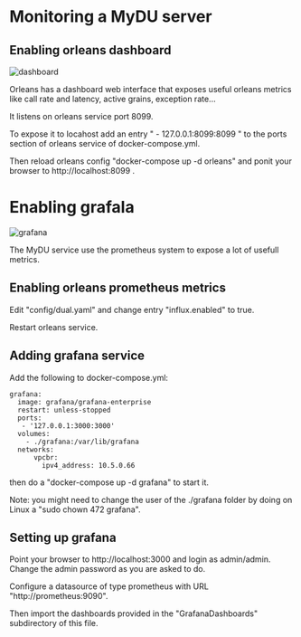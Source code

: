 # Monitoring a MyDU server

## Enabling orleans dashboard

![dashboard](https://github.com/user-attachments/assets/70a5f1ef-5cef-4188-a736-b4e20ccebdf9)

Orleans has a dashboard web interface that exposes useful orleans metrics like
call rate and latency, active grains, exception rate...

It listens on orleans service port 8099.

To expose it to locahost add an entry " - 127.0.0.1:8099:8099 " to the ports
section of orleans service of docker-compose.yml.

Then reload orleans config "docker-compose up -d orleans" and ponit your browser
to http://localhost:8099 .


# Enabling grafala

![grafana](https://github.com/user-attachments/assets/94cec4c9-f753-429f-9547-6f0c374f979e)


The MyDU service use the prometheus system to expose a lot of usefull metrics.

## Enabling orleans prometheus metrics

Edit "config/dual.yaml" and change entry "influx.enabled" to true.

Restart orleans service.


## Adding grafana service

Add the following to docker-compose.yml:

    grafana:
      image: grafana/grafana-enterprise
      restart: unless-stopped
      ports:
       - '127.0.0.1:3000:3000'
      volumes:
        - ./grafana:/var/lib/grafana
      networks:
          vpcbr:
            ipv4_address: 10.5.0.66

then do a "docker-compose up -d grafana" to start it.

Note: you might need to change the user of the ./grafana folder by doing on Linux
a "sudo chown 472 grafana".

## Setting up grafana

Point your browser to http://localhost:3000 and login as admin/admin. Change the
admin password as you are asked to do.

Configure a datasource of type prometheus with URL "http://prometheus:9090".

Then import the dashboards provided in the "GrafanaDashboards" subdirectory of this file.


